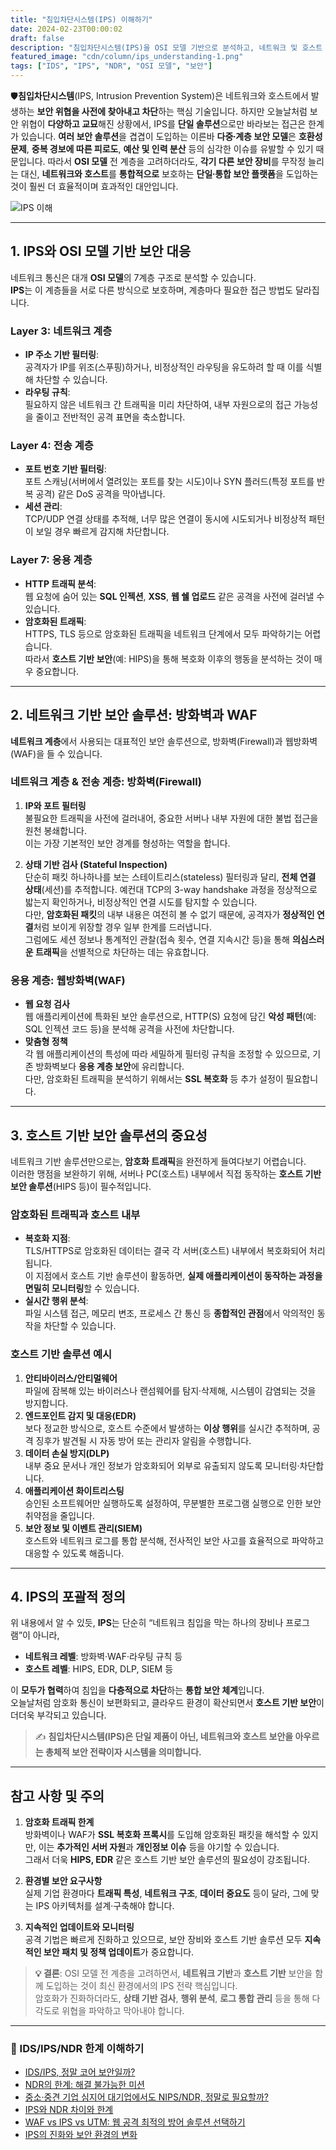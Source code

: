 ```yaml
---
title: "침입차단시스템(IPS) 이해하기"
date: 2024-02-23T00:00:02
draft: false
description: "침입차단시스템(IPS)을 OSI 모델 기반으로 분석하고, 네트워크 및 호스트 보안의 포괄적 전략으로 이해합니다."
featured_image: "cdn/column/ips_understanding-1.png"
tags: ["IDS", "IPS", "NDR", "OSI 모델", "보안"]
---
```


🛡️**침입차단시스템**(IPS, Intrusion Prevention System)은 네트워크와 호스트에서 발생하는 **보안 위협을 사전에 찾아내고 차단**하는 핵심 기술입니다.
하지만 오늘날처럼 보안 위협이 **다양하고 교묘**해진 상황에서, IPS를 **단일 솔루션**으로만 바라보는 접근은 한계가 있습니다.
**여러 보안 솔루션**을 겹겹이 도입하는 이른바 **다중∙계층 보안 모델**은 **호환성 문제**, **중복 경보에 따른 피로도**, **예산 및 인력 분산** 등의 심각한 이슈를 유발할 수 있기 때문입니다.
따라서 **OSI 모델** 전 계층을 고려하더라도, **각기 다른 보안 장비**를 무작정 늘리는 대신, **네트워크와 호스트**를 **통합적으로** 보호하는 **단일∙통합 보안 플랫폼**을 도입하는 것이 훨씬 더 효율적이며 효과적인 대안입니다.

<!--more-->

![IPS 이해](https://blog.plura.io/cdn/column/ips_understanding-1.png)

---

## 1. IPS와 OSI 모델 기반 보안 대응
네트워크 통신은 대개 **OSI 모델**의 7계층 구조로 분석할 수 있습니다.  
**IPS**는 이 계층들을 서로 다른 방식으로 보호하며, 계층마다 필요한 접근 방법도 달라집니다.

### Layer 3: 네트워크 계층
- **IP 주소 기반 필터링**:  
  공격자가 IP를 위조(스푸핑)하거나, 비정상적인 라우팅을 유도하려 할 때 이를 식별해 차단할 수 있습니다.
- **라우팅 규칙**:  
  필요하지 않은 네트워크 간 트래픽을 미리 차단하여, 내부 자원으로의 접근 가능성을 줄이고 전반적인 공격 표면을 축소합니다.

### Layer 4: 전송 계층
- **포트 번호 기반 필터링**:  
  포트 스캐닝(서버에서 열려있는 포트를 찾는 시도)이나 SYN 플러드(특정 포트를 반복 공격) 같은 DoS 공격을 막아냅니다.
- **세션 관리**:  
  TCP/UDP 연결 상태를 추적해, 너무 많은 연결이 동시에 시도되거나 비정상적 패턴이 보일 경우 빠르게 감지해 차단합니다.

### Layer 7: 응용 계층
- **HTTP 트래픽 분석**:  
  웹 요청에 숨어 있는 **SQL 인젝션**, **XSS**, **웹 쉘 업로드** 같은 공격을 사전에 걸러낼 수 있습니다.
- **암호화된 트래픽**:  
  HTTPS, TLS 등으로 암호화된 트래픽을 네트워크 단계에서 모두 파악하기는 어렵습니다.  
  따라서 **호스트 기반 보안**(예: HIPS)을 통해 복호화 이후의 행동을 분석하는 것이 매우 중요합니다.

---

## 2. 네트워크 기반 보안 솔루션: 방화벽과 WAF
**네트워크 계층**에서 사용되는 대표적인 보안 솔루션으로, 방화벽(Firewall)과 웹방화벽(WAF)을 들 수 있습니다.

### 네트워크 계층 & 전송 계층: 방화벽(Firewall)
1. **IP와 포트 필터링**  
   불필요한 트래픽을 사전에 걸러내어, 중요한 서버나 내부 자원에 대한 불법 접근을 원천 봉쇄합니다.  
   이는 가장 기본적인 보안 경계를 형성하는 역할을 합니다.

2. **상태 기반 검사 (Stateful Inspection)**  
   단순히 패킷 하나하나를 보는 스테이트리스(stateless) 필터링과 달리, **전체 연결 상태**(세션)를 추적합니다. 예컨대 TCP의 3-way handshake 과정을 정상적으로 밟는지 확인하거나, 비정상적인 연결 시도를 탐지할 수 있습니다.  
   다만, **암호화된 패킷**의 내부 내용은 여전히 볼 수 없기 때문에, 공격자가 **정상적인 연결**처럼 보이게 위장할 경우 일부 한계를 드러냅니다.  
   그럼에도 세션 정보나 통계적인 관찰(접속 횟수, 연결 지속시간 등)을 통해 **의심스러운 트래픽**을 선별적으로 차단하는 데는 유효합니다.  

### 응용 계층: 웹방화벽(WAF)
- **웹 요청 검사**  
  웹 애플리케이션에 특화된 보안 솔루션으로, HTTP(S) 요청에 담긴 **악성 패턴**(예: SQL 인젝션 코드 등)을 분석해 공격을 사전에 차단합니다.  
- **맞춤형 정책**  
  각 웹 애플리케이션의 특성에 따라 세밀하게 필터링 규칙을 조정할 수 있으므로, 기존 방화벽보다 **응용 계층 보안**에 유리합니다.  
  다만, 암호화된 트래픽을 분석하기 위해서는 **SSL 복호화** 등 추가 설정이 필요합니다.

---

## 3. 호스트 기반 보안 솔루션의 중요성
네트워크 기반 솔루션만으로는, **암호화 트래픽**을 완전하게 들여다보기 어렵습니다.  
이러한 맹점을 보완하기 위해, 서버나 PC(호스트) 내부에서 직접 동작하는 **호스트 기반 보안 솔루션**(HIPS 등)이 필수적입니다.

### 암호화된 트래픽과 호스트 내부
- **복호화 지점**:  
  TLS/HTTPS로 암호화된 데이터는 결국 각 서버(호스트) 내부에서 복호화되어 처리됩니다.  
  이 지점에서 호스트 기반 솔루션이 활동하면, **실제 애플리케이션이 동작하는 과정을 면밀히 모니터링**할 수 있습니다.
- **실시간 행위 분석**:  
  파일 시스템 접근, 메모리 변조, 프로세스 간 통신 등 **종합적인 관점**에서 악의적인 동작을 차단할 수 있습니다.

### 호스트 기반 솔루션 예시
1. **안티바이러스/안티멀웨어**  
   파일에 잠복해 있는 바이러스나 랜섬웨어를 탐지·삭제해, 시스템이 감염되는 것을 방지합니다.  
2. **엔드포인트 감지 및 대응(EDR)**  
   보다 정교한 방식으로, 호스트 수준에서 발생하는 **이상 행위**를 실시간 추적하며, 공격 징후가 발견될 시 자동 방어 또는 관리자 알림을 수행합니다.  
3. **데이터 손실 방지(DLP)**  
   내부 중요 문서나 개인 정보가 암호화되어 외부로 유출되지 않도록 모니터링·차단합니다.  
4. **애플리케이션 화이트리스팅**  
   승인된 소프트웨어만 실행하도록 설정하여, 무분별한 프로그램 실행으로 인한 보안 취약점을 줄입니다.  
5. **보안 정보 및 이벤트 관리(SIEM)**  
   호스트와 네트워크 로그를 통합 분석해, 전사적인 보안 사고를 효율적으로 파악하고 대응할 수 있도록 해줍니다.

---

## 4. IPS의 포괄적 정의
위 내용에서 알 수 있듯, **IPS**는 단순히 “네트워크 침입을 막는 하나의 장비나 프로그램”이 아니라,  
- **네트워크 레벨**: 방화벽·WAF·라우팅 규칙 등  
- **호스트 레벨**: HIPS, EDR, DLP, SIEM 등  

이 **모두가 협력**하여 침입을 **다층적으로 차단**하는 **통합 보안 체계**입니다.  
오늘날처럼 암호화 통신이 보편화되고, 클라우드 환경이 확산되면서 **호스트 기반 보안**이 더더욱 부각되고 있습니다.

> ✍️ **침입차단시스템(IPS)은 단일 제품이 아닌, 네트워크와 호스트 보안을 아우르는 총체적 보안 전략이자 시스템을 의미합니다.**

---

## 참고 사항 및 주의
1. **암호화 트래픽 한계**  
   방화벽이나 WAF가 **SSL 복호화 프록시**를 도입해 암호화된 패킷을 해석할 수 있지만, 이는 **추가적인 서버 자원**과 **개인정보 이슈** 등을 야기할 수 있습니다.  
   그래서 더욱 **HIPS, EDR** 같은 호스트 기반 보안 솔루션의 필요성이 강조됩니다.

2. **환경별 보안 요구사항**  
   실제 기업 환경마다 **트래픽 특성**, **네트워크 구조**, **데이터 중요도** 등이 달라, 그에 맞는 IPS 아키텍처를 설계·구축해야 합니다.

3. **지속적인 업데이트와 모니터링**  
   공격 기법은 빠르게 진화하고 있으므로, 보안 장비와 호스트 기반 솔루션 모두 **지속적인 보안 패치 및 정책 업데이트**가 중요합니다.

> **💡 결론**: OSI 모델 전 계층을 고려하면서, **네트워크 기반**과 **호스트 기반** 보안을 함께 도입하는 것이 최신 환경에서의 IPS 전략 핵심입니다.  
> 암호화가 진화하더라도, **상태 기반 검사**, **행위 분석**, **로그 통합 관리** 등을 통해 다각도로 위협을 파악하고 막아내야 합니다.

---

### 📖 IDS/IPS/NDR 한계 이해하기
* [IDS/IPS, 정말 코어 보안일까?](https://blog.plura.io/ko/tech/why_supplementary_security_services-ips/)
* [NDR의 한계: 해결 불가능한 미션](https://blog.plura.io/ko/column/limitations_of_ndr/)
* [중소·중견 기업 심지어 대기업에서도 NIPS/NDR, 정말로 필요할까?](https://blog.plura.io/ko/column/ips_ndr_needed/)
* [IPS와 NDR 차이와 한계](https://blog.plura.io/ko/column/ips_vs_ndr/)
* [WAF vs IPS vs UTM: 웹 공격 최적의 방어 솔루션 선택하기](https://blog.plura.io/ko/column/waf_ips_utm_comparison/)
* [IPS의 진화와 보안 환경의 변화](https://blog.plura.io/ko/column/ips_classification/)
